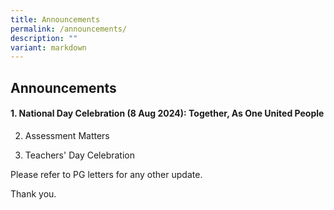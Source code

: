 ```yaml
---
title: Announcements
permalink: /announcements/
description: ""
variant: markdown
---
```

## Announcements

#### 1. National Day Celebration (8 Aug 2024): **Together, As One United People**


2. Assessment Matters


3. Teachers' Day Celebration




Please refer to PG letters for any other update.

Thank you.